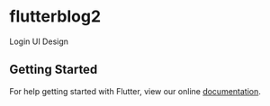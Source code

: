 # flutterblog2

Login UI Design

## Getting Started

For help getting started with Flutter, view our online
[documentation](https://flutter.io/).
